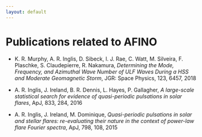 ```yaml
---
layout: default
---
```


# Publications related to AFINO
  - K. R. Murphy, A. R. Inglis, D. Sibeck, I. J. Rae, C. Watt, M. Silveira, F. Plaschke, S. Claudepierre, R. Nakamura, *Determining the Mode, Frequency, and Azimuthal Wave Number of ULF Waves During a HSS and Moderate Geomagnetic Storm*, JGR: Space Physics, 123, 6457, 2018

  - A. R. Inglis, J. Ireland, B. R. Dennis, L. Hayes, P. Gallagher, *A large-scale statistical search for evidence of quasi-periodic pulsations in solar flares*, ApJ, 833, 284, 2016
  
  - A. R. Inglis, J. Ireland, M. Dominique, *Quasi-periodic pulsations in solar and stellar flares: re-evaluating their nature in the context of power-law flare Fourier spectra*, ApJ, 798, 108, 2015
